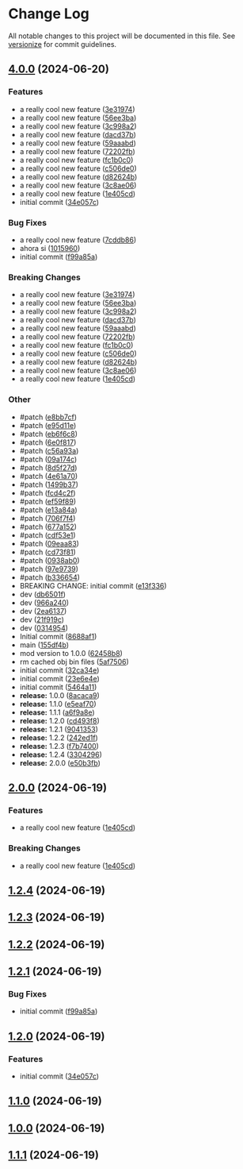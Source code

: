 # Change Log

All notable changes to this project will be documented in this file. See [versionize](https://github.com/versionize/versionize) for commit guidelines.

<a name="4.0.0"></a>
## [4.0.0](https://www.github.com/exa-studio/utils-library/releases/tag/v4.0.0) (2024-06-20)

### Features

* a really cool new feature ([3e31974](https://www.github.com/exa-studio/utils-library/commit/3e31974ec4ae176bd8151f3e7b3e3cc1ba33dad5))
* a really cool new feature ([56ee3ba](https://www.github.com/exa-studio/utils-library/commit/56ee3ba29db1725bac2166d822ef8d77c886c828))
* a really cool new feature ([3c998a2](https://www.github.com/exa-studio/utils-library/commit/3c998a2e0a17612df79e0db5c53c561117ed5c0c))
* a really cool new feature ([dacd37b](https://www.github.com/exa-studio/utils-library/commit/dacd37b616049a0c9cdb88a695735b5e4f00d94b))
* a really cool new feature ([59aaabd](https://www.github.com/exa-studio/utils-library/commit/59aaabd6b4b6441dc1d359a5c0cedd1900ef135b))
* a really cool new feature ([72202fb](https://www.github.com/exa-studio/utils-library/commit/72202fb8cc8ce214c1b530b0c33c2aa89b4275f5))
* a really cool new feature ([fc1b0c0](https://www.github.com/exa-studio/utils-library/commit/fc1b0c04b693ded16ee84bd0dcf70306173ae5e5))
* a really cool new feature ([c506de0](https://www.github.com/exa-studio/utils-library/commit/c506de01446ea8de99665cbbe875259dc0f83146))
* a really cool new feature ([d82624b](https://www.github.com/exa-studio/utils-library/commit/d82624b15fd2527055e870659d35fcf9bc058918))
* a really cool new feature ([3c8ae06](https://www.github.com/exa-studio/utils-library/commit/3c8ae067705f8c34872f02547f3c2cfc9dde3fb2))
* a really cool new feature ([1e405cd](https://www.github.com/exa-studio/utils-library/commit/1e405cd7e66e31d744560388828c873bb2afee40))
* initial commit ([34e057c](https://www.github.com/exa-studio/utils-library/commit/34e057ce68fda3660c0c642880a456c060cf0ede))

### Bug Fixes

* a really cool new feature ([7cddb86](https://www.github.com/exa-studio/utils-library/commit/7cddb869d2555d9ab2234a66be5011d709728ed5))
* ahora si ([1015960](https://www.github.com/exa-studio/utils-library/commit/1015960a384529e2eae59499b10636aca9f7c3f6))
* initial commit ([f99a85a](https://www.github.com/exa-studio/utils-library/commit/f99a85a26635bf754201f0a1302a9f04224ea0a9))

### Breaking Changes

* a really cool new feature ([3e31974](https://www.github.com/exa-studio/utils-library/commit/3e31974ec4ae176bd8151f3e7b3e3cc1ba33dad5))
* a really cool new feature ([56ee3ba](https://www.github.com/exa-studio/utils-library/commit/56ee3ba29db1725bac2166d822ef8d77c886c828))
* a really cool new feature ([3c998a2](https://www.github.com/exa-studio/utils-library/commit/3c998a2e0a17612df79e0db5c53c561117ed5c0c))
* a really cool new feature ([dacd37b](https://www.github.com/exa-studio/utils-library/commit/dacd37b616049a0c9cdb88a695735b5e4f00d94b))
* a really cool new feature ([59aaabd](https://www.github.com/exa-studio/utils-library/commit/59aaabd6b4b6441dc1d359a5c0cedd1900ef135b))
* a really cool new feature ([72202fb](https://www.github.com/exa-studio/utils-library/commit/72202fb8cc8ce214c1b530b0c33c2aa89b4275f5))
* a really cool new feature ([fc1b0c0](https://www.github.com/exa-studio/utils-library/commit/fc1b0c04b693ded16ee84bd0dcf70306173ae5e5))
* a really cool new feature ([c506de0](https://www.github.com/exa-studio/utils-library/commit/c506de01446ea8de99665cbbe875259dc0f83146))
* a really cool new feature ([d82624b](https://www.github.com/exa-studio/utils-library/commit/d82624b15fd2527055e870659d35fcf9bc058918))
* a really cool new feature ([3c8ae06](https://www.github.com/exa-studio/utils-library/commit/3c8ae067705f8c34872f02547f3c2cfc9dde3fb2))
* a really cool new feature ([1e405cd](https://www.github.com/exa-studio/utils-library/commit/1e405cd7e66e31d744560388828c873bb2afee40))

### Other

* #patch ([e8bb7cf](https://www.github.com/exa-studio/utils-library/commit/e8bb7cff5f47cedec30a502e44b4cefbeaf10ca8))
* #patch ([e95d11e](https://www.github.com/exa-studio/utils-library/commit/e95d11eaacf3a64e181306bd1be68aa6171d450d))
* #patch ([eb6f6c8](https://www.github.com/exa-studio/utils-library/commit/eb6f6c8fd14f8e1b12829ec1326dd536c77e5a2d))
* #patch ([6e0f817](https://www.github.com/exa-studio/utils-library/commit/6e0f8175db161ff4f15e366cd942c89c7960b62e))
* #patch ([c56a93a](https://www.github.com/exa-studio/utils-library/commit/c56a93a283723a6d964304e52c4304ce3e6c970c))
* #patch ([09a174c](https://www.github.com/exa-studio/utils-library/commit/09a174c535d23f4fd812ced945585a0b23df0902))
* #patch ([8d5f27d](https://www.github.com/exa-studio/utils-library/commit/8d5f27dc488555331b184882d6759e6078649fe1))
* #patch ([4e61a70](https://www.github.com/exa-studio/utils-library/commit/4e61a70adc72f4ac93bcb5c50ad26e3ba608b02d))
* #patch ([1499b37](https://www.github.com/exa-studio/utils-library/commit/1499b37d14657eea554146202b93c4b51354816c))
* #patch ([fcd4c2f](https://www.github.com/exa-studio/utils-library/commit/fcd4c2f120ec6c77881e70c0aba7767a82123d45))
* #patch ([ef59f89](https://www.github.com/exa-studio/utils-library/commit/ef59f89ee2ab4f2eb89610e89d706b15484f0e5f))
* #patch ([e13a84a](https://www.github.com/exa-studio/utils-library/commit/e13a84a3da39499329cc7a4f8408c9df49fb09c8))
* #patch ([706f7f4](https://www.github.com/exa-studio/utils-library/commit/706f7f49870effe5ed569cb795f8a8b54a41d976))
* #patch ([677a152](https://www.github.com/exa-studio/utils-library/commit/677a15204109c311ae64dcf96bb75c50db46cf09))
* #patch ([cdf53e1](https://www.github.com/exa-studio/utils-library/commit/cdf53e153691c8edbbeb60b7ad445b5dfdc8dd2a))
* #patch ([09eaa83](https://www.github.com/exa-studio/utils-library/commit/09eaa83681b57d0123108ea390f91684772c525c))
* #patch ([cd73f81](https://www.github.com/exa-studio/utils-library/commit/cd73f8155105be0b69702fe072701d694c09f177))
* #patch ([0938ab0](https://www.github.com/exa-studio/utils-library/commit/0938ab0a989b3e2338529fc506e538ed2206b0fc))
* #patch ([97e9739](https://www.github.com/exa-studio/utils-library/commit/97e9739792c4c07d908740fcedb494de66f1ea35))
* #patch ([b336654](https://www.github.com/exa-studio/utils-library/commit/b33665464389826305a7fdb89096ae46d8fd649c))
* BREAKING CHANGE: initial commit ([e13f336](https://www.github.com/exa-studio/utils-library/commit/e13f3365f0ca425f823a91b9b439f49c220cbba4))
* dev ([db6501f](https://www.github.com/exa-studio/utils-library/commit/db6501f5550551cca63d7b562ebb45473997daa2))
* dev ([966a240](https://www.github.com/exa-studio/utils-library/commit/966a24029553998ad587e7f693e5e6f0185b15da))
* dev ([2ea6137](https://www.github.com/exa-studio/utils-library/commit/2ea6137a0f50721bffa7b6b910ab6f16359309a4))
* dev ([21f919c](https://www.github.com/exa-studio/utils-library/commit/21f919ca7ca97093db86a8304f739801d4f61e75))
* dev ([0314954](https://www.github.com/exa-studio/utils-library/commit/0314954657c65a71ccb285e44ee52d76187cc0fc))
* Initial commit ([8688af1](https://www.github.com/exa-studio/utils-library/commit/8688af17d1c21b8b5678142e41c43d51eec7b28f))
* main ([155df4b](https://www.github.com/exa-studio/utils-library/commit/155df4bbee492d16961167c11be7b07b622efcaa))
* mod version to 1.0.0 ([62458b8](https://www.github.com/exa-studio/utils-library/commit/62458b8089339093ee1dd94938cf0b224eb05c10))
* rm cached obj bin files ([5af7506](https://www.github.com/exa-studio/utils-library/commit/5af7506468fbd64ede560cfcc4a91ff5cb3dfe7c))
* initial commit ([32ca34e](https://www.github.com/exa-studio/utils-library/commit/32ca34e7ab8052a6d026285517f78e916e765624))
* initial commit ([23e6e4e](https://www.github.com/exa-studio/utils-library/commit/23e6e4e076fd0287c765cca896c271cd7659d43f))
* initial commit ([5464a11](https://www.github.com/exa-studio/utils-library/commit/5464a112711fcb982ff1b51b7ecdaded5386a3cd))
* **release:** 1.0.0 ([8acaca9](https://www.github.com/exa-studio/utils-library/commit/8acaca9305bf9f49bcbb9b34d506a134629d2425))
* **release:** 1.1.0 ([e5eaf70](https://www.github.com/exa-studio/utils-library/commit/e5eaf703d6959fc751559ed7efe23a8f2c51fa54))
* **release:** 1.1.1 ([a6f9a8e](https://www.github.com/exa-studio/utils-library/commit/a6f9a8e673d68f95d973b788afa2b14b39377bf5))
* **release:** 1.2.0 ([cd493f8](https://www.github.com/exa-studio/utils-library/commit/cd493f8aa5e599aa5decb84a444d65193cebb376))
* **release:** 1.2.1 ([9041353](https://www.github.com/exa-studio/utils-library/commit/904135311314a9ed239e7622b5f52ad276d6e7ad))
* **release:** 1.2.2 ([242ed1f](https://www.github.com/exa-studio/utils-library/commit/242ed1f0e67c0913d6467ab6c0e82de349da766c))
* **release:** 1.2.3 ([f7b7400](https://www.github.com/exa-studio/utils-library/commit/f7b7400dcefc576192ae55bd5ba890778262bf51))
* **release:** 1.2.4 ([3304296](https://www.github.com/exa-studio/utils-library/commit/33042965dd92dd5725d8617137e65b9cdd9bfb28))
* **release:** 2.0.0 ([e50b3fb](https://www.github.com/exa-studio/utils-library/commit/e50b3fb0b235ff958bb7223aaff69e43a99e3ffb))

<a name="2.0.0"></a>
## [2.0.0](https://www.github.com/exa-studio/utils-library/releases/tag/v2.0.0) (2024-06-19)

### Features

* a really cool new feature ([1e405cd](https://www.github.com/exa-studio/utils-library/commit/1e405cd7e66e31d744560388828c873bb2afee40))

### Breaking Changes

* a really cool new feature ([1e405cd](https://www.github.com/exa-studio/utils-library/commit/1e405cd7e66e31d744560388828c873bb2afee40))

<a name="1.2.4"></a>
## [1.2.4](https://www.github.com/exa-studio/utils-library/releases/tag/v1.2.4) (2024-06-19)

<a name="1.2.3"></a>
## [1.2.3](https://www.github.com/exa-studio/utils-library/releases/tag/v1.2.3) (2024-06-19)

<a name="1.2.2"></a>
## [1.2.2](https://www.github.com/exa-studio/utils-library/releases/tag/v1.2.2) (2024-06-19)

<a name="1.2.1"></a>
## [1.2.1](https://www.github.com/exa-studio/utils-library/releases/tag/v1.2.1) (2024-06-19)

### Bug Fixes

* initial commit ([f99a85a](https://www.github.com/exa-studio/utils-library/commit/f99a85a26635bf754201f0a1302a9f04224ea0a9))

<a name="1.2.0"></a>
## [1.2.0](https://www.github.com/exa-studio/utils-library/releases/tag/v1.2.0) (2024-06-19)

### Features

* initial commit ([34e057c](https://www.github.com/exa-studio/utils-library/commit/34e057ce68fda3660c0c642880a456c060cf0ede))

<a name="1.1.0"></a>
## [1.1.0](https://www.github.com/exa-studio/utils-library/releases/tag/v1.1.0) (2024-06-19)

<a name="1.0.0"></a>
## [1.0.0](https://www.github.com/exa-studio/utils-library/releases/tag/v1.0.0) (2024-06-19)

<a name="1.1.1"></a>
## [1.1.1](https://www.github.com/exa-studio/utils-library/releases/tag/v1.1.1) (2024-06-19)

